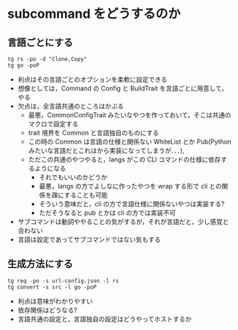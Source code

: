 # subcommand をどうするのか

## 言語ごとにする

```
tg rs -po -d "Clone,Copy"
tg go -poP
```

- 利点はその言語ごとのオプションを柔軟に設定できる
- 想像としては，Command の Config と BuildTrait を言語ごとに用意して，やる
- 欠点は，全言語共通のところはかぶる
  - 最悪，CommonConfigTrait みたいなやつを作っておいて，そこは共通のマクロで設定する
  - trait 境界を Common と言語独自のものにする
  - この時の Common は言語の仕様と関係ない WhiteList とか Pub(Python みたいな言語だとこれはから実装になってしまうが．．．),
  - ただこの共通のやつやると，langs がこの CLI コマンドの仕様に依存するようになる
    - それでもいいのかどうか
    - 最悪，langs の方でよしなに作ったやつを wrap する形で cli との関係を疎にすることも可能
    - そういう意味だと，cli の方で言語仕様に関係ないやつは実装する?
    - ただそうなると pub とかは cli の方では実装不可
- サブコマンドは動詞ややることの気がするが，それが言語だと，少し感覚と合わない
- 言語は設定であってサブコマンドではない気もする

## 生成方法にする

```
tg req -po -s url-config.json -l rs
tg convert -s src -l go -poP
```

- 利点は意味がわかりやすい
- 依存関係はどうなる?
- 言語共通の設定と，言語独自の設定はどうやってホストするか
